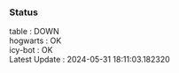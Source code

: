 ### Status


table : DOWN  
hogwarts : OK  
icy-bot : OK  
Latest Update : 2024-05-31 18:11:03.182320
